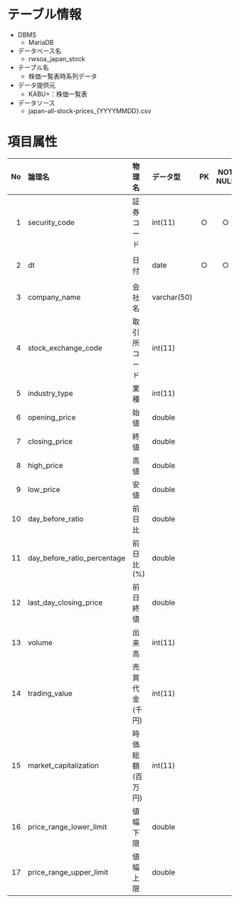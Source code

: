 # テーブル情報

- DBMS
    - MariaDB
- データベース名
    - rwsoa_japan_stock
- テーブル名
    - 株価一覧表時系列データ
- データ提供元
    - KABU+：株価一覧表
- データソース
    - japan-all-stock-prices_{YYYYMMDD}.csv

# 項目属性

| No | 論理名 | 物理名 | データ型 | PK | NOT NULL | Default | 備考 |
|---:|:---|:---|:---|:---:|:---:|:---|:---|
|1 |security_code |証券コード |int(11) |○ |○ |0 | |
|2 |dt |日付 |date |○ |○ |0000-00-00 |YYYY-MM-DD |
|3 |company_name |会社名 |varchar(50) | | | | |
|4 |stock_exchange_code |取引所コード |int(11) | | | | |
|5 |industry_type |業種 |int(11) | | | | |
|6 |opening_price |始値 |double | | | | |
|7 |closing_price |終値 |double | | | | |
|8 |high_price |高値 |double | | | | |
|9 |low_price |安値 |double | | | | |
|10 |day_before_ratio |前日比 |double | | | | |
|11 |day_before_ratio_percentage |前日比(%) |double | | | | |
|12 |last_day_closing_price |前日終値 |double | | | | |
|13 |volume |出来高 |int(11) | | | | |
|14 |trading_value |売買代金(千円) |int(11) | | | | |
|15 |market_capitalization |時価総額(百万円) |int(11) | | | | |
|16 |price_range_lower_limit |値幅下限 |double | | | | |
|17 |price_range_upper_limit |値幅上限 |double | | | | |